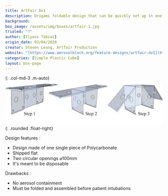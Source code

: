 ```yaml
---
title: ArtFair Dv1
description: Origami foldable design that can be quickly set up in one minute
background: 
box_image: /assets/img/boxes/artfair-1.jpg
trialed: "?"
author: [Ilyass Tabiai]
origin_date: 03/04/2020
creator: Steven Leung, Artfair Production
website: "[https://www.aerosolblock.org/feature-designs/artfair-dv1](https://www.aerosolblock.org/feature-designs/artfair-dv1)"
categories: [Simple Plastic Cube]
layout: box-page
---
```


{: .col-md-3 .m-auto}
![alt text](/assets/img/boxes/artfair-1.jpg)
{: .rounded .float-right}
<br />

Design features :
* Design made of one single piece of Polycarbonate
* Shipped flat
* Two circular openings ⌀100mm
* It's meant to be disposable 


Drawbacks :
* No aerosol containment 
* Must be folded and assembled before patient intubations



